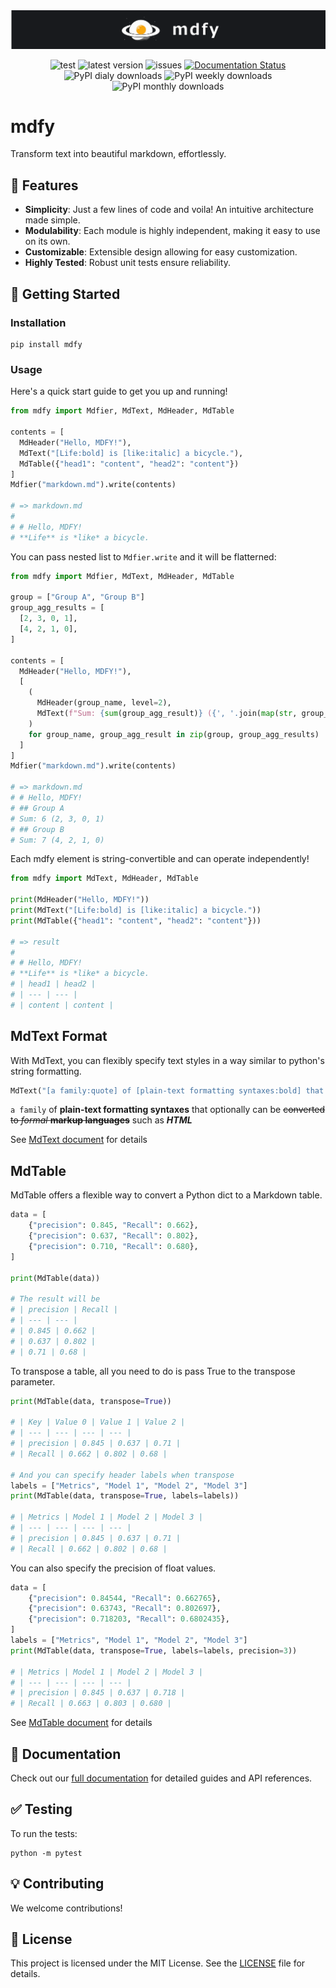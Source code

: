 <p align="center">
  <br/>
  <br/>
  <picture>
    <img alt="mdfy teaser" src="https://raw.githubusercontent.com/argonism/mdfy/main/teaser.png" style="max-width: 100%;">
  </picture>
</p>

<p align="center">
    <img alt="test" src="https://img.shields.io/github/actions/workflow/status/argonism/mdfy/test_for_pr.yml?logo=pytest&label=test&color=green">
    <img alt="latest version" src="https://img.shields.io/github/v/tag/argonism/mdfy?logo=pypi&logoColor=white&label=latest%20version">
    <img alt="issues" src="https://img.shields.io/github/issues/argonism/mdfy">
    <a href='https://mdfy.readthedocs.io/en/latest/?badge=latest'>
        <img src='https://readthedocs.org/projects/mdfy/badge/?version=latest' alt='Documentation Status' />
    </a>
    <img alt="PyPI dialy downloads" src="https://img.shields.io/pypi/dd/mdfy">
    <img alt="PyPI weekly downloads" src="https://img.shields.io/pypi/dw/mdfy">
    <img alt="PyPI monthly downloads" src="https://img.shields.io/pypi/dm/mdfy">
</p>

# mdfy

Transform text into beautiful markdown, effortlessly.

<!-- <p align="center">
  <img src="path_to_your_project_logo_or_image" alt="MDFY Logo" width="400">
</p> -->

## 🌟 Features

- **Simplicity**: Just a few lines of code and voila! An intuitive architecture made simple.
- **Modulability**: Each module is highly independent, making it easy to use on its own.
- **Customizable**: Extensible design allowing for easy customization.
- **Highly Tested**: Robust unit tests ensure reliability.

## 🚀 Getting Started

### Installation

```shell
pip install mdfy
```

### Usage

Here's a quick start guide to get you up and running!

``` python
from mdfy import Mdfier, MdText, MdHeader, MdTable

contents = [
  MdHeader("Hello, MDFY!"),
  MdText("[Life:bold] is [like:italic] a bicycle."),
  MdTable({"head1": "content", "head2": "content"})
]
Mdfier("markdown.md").write(contents)

# => markdown.md
#
# # Hello, MDFY!
# **Life** is *like* a bicycle.
```

You can pass nested list to `Mdfier.write` and it will be flatterned:

``` python
from mdfy import Mdfier, MdText, MdHeader, MdTable

group = ["Group A", "Group B"]
group_agg_results = [
  [2, 3, 0, 1],
  [4, 2, 1, 0],
]

contents = [
  MdHeader("Hello, MDFY!"),
  [
    (
      MdHeader(group_name, level=2),
      MdText(f"Sum: {sum(group_agg_result)} ({', '.join(map(str, group_agg_result))})")
    )
    for group_name, group_agg_result in zip(group, group_agg_results)
  ]
]
Mdfier("markdown.md").write(contents)

# => markdown.md
# # Hello, MDFY!
# ## Group A
# Sum: 6 (2, 3, 0, 1)
# ## Group B
# Sum: 7 (4, 2, 1, 0)
```

Each mdfy element is string-convertible and can operate independently!

```python
from mdfy import MdText, MdHeader, MdTable

print(MdHeader("Hello, MDFY!"))
print(MdText("[Life:bold] is [like:italic] a bicycle."))
print(MdTable({"head1": "content", "head2": "content"}))

# => result
#
# # Hello, MDFY!
# **Life** is *like* a bicycle.
# | head1 | head2 |
# | --- | --- |
# | content | content |
```

## MdText Format

With MdText, you can flexibly specify text styles in a way similar to python's string formatting.

```python
MdText("[a family:quote] of [plain-text formatting syntaxes:bold] that optionally can be [converted to [formal:italic] [markup languages:bold]:not] such as [HTML:strong]")
```

`a family` of **plain-text formatting syntaxes** that optionally can be ~~converted to _formal_ **markup languages**~~ such as **_HTML_**

See [MdText document](https://mdfy.readthedocs.io/en/latest/mdfy.elements.text.html#mdfy.elements.text.MdText) for details

## MdTable

MdTable offers a flexible way to convert a Python dict to a Markdown table.

```python
data = [
    {"precision": 0.845, "Recall": 0.662},
    {"precision": 0.637, "Recall": 0.802},
    {"precision": 0.710, "Recall": 0.680},
]

print(MdTable(data))

# The result will be
# | precision | Recall |
# | --- | --- |
# | 0.845 | 0.662 |
# | 0.637 | 0.802 |
# | 0.71 | 0.68 |
```

To transpose a table, all you need to do is pass True to the transpose parameter.

```python
print(MdTable(data, transpose=True))

# | Key | Value 0 | Value 1 | Value 2 |
# | --- | --- | --- | --- |
# | precision | 0.845 | 0.637 | 0.71 |
# | Recall | 0.662 | 0.802 | 0.68 |

# And you can specify header labels when transpose
labels = ["Metrics", "Model 1", "Model 2", "Model 3"]
print(MdTable(data, transpose=True, labels=labels))

# | Metrics | Model 1 | Model 2 | Model 3 |
# | --- | --- | --- | --- |
# | precision | 0.845 | 0.637 | 0.71 |
# | Recall | 0.662 | 0.802 | 0.68 |
```

You can also specify the precision of float values.

```python
data = [
    {"precision": 0.84544, "Recall": 0.662765},
    {"precision": 0.63743, "Recall": 0.802697},
    {"precision": 0.718203, "Recall": 0.6802435},
]
labels = ["Metrics", "Model 1", "Model 2", "Model 3"]
print(MdTable(data, transpose=True, labels=labels, precision=3))

# | Metrics | Model 1 | Model 2 | Model 3 |
# | --- | --- | --- | --- |
# | precision | 0.845 | 0.637 | 0.718 |
# | Recall | 0.663 | 0.803 | 0.680 |
```

See [MdTable document](https://mdfy.readthedocs.io/en/latest/mdfy.elements.table.html#mdfy.elements.table.MdTable) for details

## 📖 Documentation

Check out our [full documentation](https://mdfy.readthedocs.io/en/latest/#) for detailed guides and API references.

## ✅ Testing

To run the tests:

```shell
python -m pytest
```

## 💡 Contributing

We welcome contributions!

## 📜 License

This project is licensed under the MIT License. See the [LICENSE](LICENSE) file for details.
